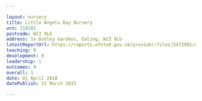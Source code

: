```yaml
---

layout: nursery
title: Little Angels Day Nursery
urn: 118101
postcode: W13 9LU
address: 1a Dudley Gardens, Ealing, W13 9LU
latestReportUrl: https://reports.ofsted.gov.uk/provider/files/2472992/urn/118101.pdf
teaching: 0
development: 0
leadership: 1
outcomes: 0
overall: 1
date: 01 April 2018 
datePublish: 31 March 2015

---
```

